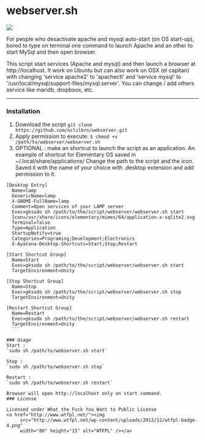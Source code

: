 # webserver.sh

<img src="http://nclslbrn.org/github-media/webserver.sh-demo.gif">
<p>
For people who desactivate apache and mysql auto-start (on OS start-up), bored to type on terminal one command to launch Apache and an other to start MySql and then open browser.
</p>
<p>
This script start services (Apache and mysql) and then launch a browser at http://localhost. It work on Ubuntu but can also work on OSX (el capitan) with changing 'service apache2' to 'apachectl' and 'service mysql' to '/usr/local/mysql/support-files/mysql.server'. You can change / add others service like maridb, dropboox, etc.
</p>

-------

### Installation

1. Download the script `git clone https://github.com/nclslbrn/webserver.git`
2. Apply permission to execute:
  `$ chmod +x /path/to/webserver/webserver.sh`
3. OPTIONAL : make an shortcut to launch the script as an application.
   An example of shortcut for Elementary OS saved in ~/.local/share/applications/
   Change the path to the script and the icon. Saved it with the name of your choice with .desktop extension and add permission to it.

  ```
  [Desktop Entry]
    Name=lamp
    GenericName=lamp
    X-GNOME-FullName=lamp
    Comment=Open services of your LAMP server
    Exec=gksudo sh /path/to/the/script/webserver/webserver.sh start
    Icon=/usr/share/icons/elementary/mimes/64/application-x-sqlite2.svg
    Terminal=false
    Type=Application
    StartupNotify=true
    Categories=Programing;Development;Electronics
    X-Ayatana-Desktop-Shortcuts=Start;Stop;Restart

  [Start Shortcut Group]
    Name=Start
    Exec=gksudo sh /path/to/the/script/webserver/webserver.sh start
    TargetEnvironment=Unity

  [Stop Shortcut Group]
    Name=Stop
    Exec=gksudo sh /path/to/the/script/webserver/webserver.sh stop
    TargetEnvironment=Unity

  [Restart Shortcut Group]
    Name=Restart
    Exec=gksudo sh /path/to/the/script/webserver/webserver.sh restart
    TargetEnvironment=Unity
    ```

### Usage
Start :
`sudo sh /path/to/webserver.sh start`

Stop :
`sudo sh /path/to/webserver.sh stop`

Restart :
`sudo sh /path/to/webserver.sh restart`

Browser will open http://localhost only on start command.
### License

Licensed under What the Fuck You Want to Public License
<a href="http://www.wtfpl.net/"><img
       src="http://www.wtfpl.net/wp-content/uploads/2012/12/wtfpl-badge-4.png"
       width="80" height="15" alt="WTFPL" /></a>
